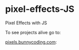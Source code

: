 # pixel-effects-JS

Pixel Effects with JS

To see projects alive go to:

[pixels.bunnycoding.com](https://pixels.bunnycoding.com/):
